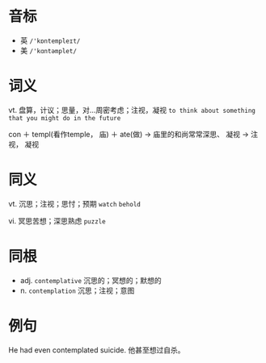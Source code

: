 # 音标

- 英 `/'kɒntempleɪt/`
- 美 `/'kɑntəmplet/`

# 词义

vt. 盘算，计议；思量，对…周密考虑；注视，凝视
`to think about something that you might do in the future`



con ＋ templ(看作temple， 庙) ＋ ate(做) → 庙里的和尚常常深思、 凝视 → 注视， 凝视

# 同义

vt. 沉思；注视；思忖；预期
`watch` `behold`

vi. 冥思苦想；深思熟虑
`puzzle`

# 同根

- adj. `contemplative` 沉思的；冥想的；默想的
- n. `contemplation` 沉思；注视；意图

# 例句

He had even contemplated suicide.
他甚至想过自杀。


